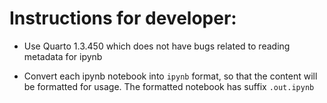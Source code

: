 # Instructions for developer:

- Use Quarto 1.3.450 which does not have bugs related to reading metadata for ipynb

- Convert each ipynb notebook into `ipynb` format, so that the content will be formatted for usage. The formatted notebook has suffix `.out.ipynb`